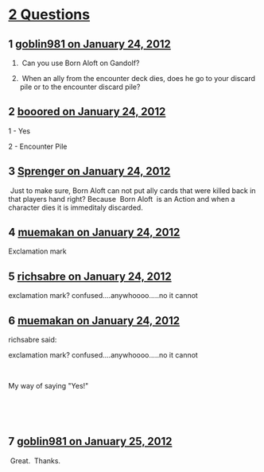 # [2 Questions](https://community.fantasyflightgames.com/topic/59460-2-questions/)

## 1 [goblin981 on January 24, 2012](https://community.fantasyflightgames.com/topic/59460-2-questions/?do=findComment&comment=584090)

1.  Can you use Born Aloft on Gandolf?

2.  When an ally from the encounter deck dies, does he go to your discard pile or to the encounter discard pile?

## 2 [booored on January 24, 2012](https://community.fantasyflightgames.com/topic/59460-2-questions/?do=findComment&comment=584093)

1 - Yes

2 - Encounter Pile

## 3 [Sprenger on January 24, 2012](https://community.fantasyflightgames.com/topic/59460-2-questions/?do=findComment&comment=584261)

 Just to make sure, Born Aloft can not put ally cards that were killed back in that players hand right? Because  Born Aloft  is an Action and when a character dies it is immeditaly discarded.

## 4 [muemakan on January 24, 2012](https://community.fantasyflightgames.com/topic/59460-2-questions/?do=findComment&comment=584296)

Exclamation mark 

## 5 [richsabre on January 24, 2012](https://community.fantasyflightgames.com/topic/59460-2-questions/?do=findComment&comment=584297)

exclamation mark? confused....anywhoooo.....no it cannot

## 6 [muemakan on January 24, 2012](https://community.fantasyflightgames.com/topic/59460-2-questions/?do=findComment&comment=584322)

richsabre said:

exclamation mark? confused....anywhoooo.....no it cannot



 

My way of saying "Yes!"

 

 

## 7 [goblin981 on January 25, 2012](https://community.fantasyflightgames.com/topic/59460-2-questions/?do=findComment&comment=584458)

 Great.  Thanks.

